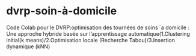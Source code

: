 # dvrp-soin-à-domicile
Code Colab pour le DVRP:optimisation des tournées de soins `a domicile : Une approche hybride basée sur l’apprentissage automatique(1.Clustering initial(k means)/2.Optimisation locale (Recherche Tabou)/3.Insertion dynamique (kNN)  

